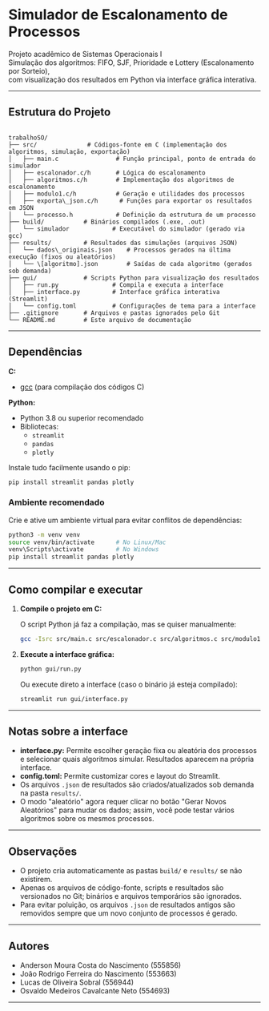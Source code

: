 # Simulador de Escalonamento de Processos

Projeto acadêmico de Sistemas Operacionais I  
Simulação dos algoritmos: FIFO, SJF, Prioridade e Lottery (Escalonamento por Sorteio),  
com visualização dos resultados em Python via interface gráfica interativa.

---

## **Estrutura do Projeto**

```

trabalhoSO/
├── src/              # Códigos-fonte em C (implementação dos algoritmos, simulação, exportação)
│   ├── main.c                # Função principal, ponto de entrada do simulador
│   ├── escalonador.c/h       # Lógica do escalonamento
│   ├── algoritmos.c/h        # Implementação dos algoritmos de escalonamento
│   ├── modulo1.c/h           # Geração e utilidades dos processos
│   ├── exporta\_json.c/h      # Funções para exportar os resultados em JSON
│   └── processo.h            # Definição da estrutura de um processo
├── build/           # Binários compilados (.exe, .out)
│   └── simulador            # Executável do simulador (gerado via gcc)
├── results/         # Resultados das simulações (arquivos JSON)
│   └── dados\_originais.json    # Processos gerados na última execução (fixos ou aleatórios)
│   └── \[algoritmo].json        # Saídas de cada algoritmo (gerados sob demanda)
├── gui/             # Scripts Python para visualização dos resultados
│   ├── run.py               # Compila e executa a interface
│   ├── interface.py         # Interface gráfica interativa (Streamlit)
│   └── config.toml          # Configurações de tema para a interface
├── .gitignore       # Arquivos e pastas ignorados pelo Git
└── README.md        # Este arquivo de documentação

````

---

## **Dependências**

**C:**
- [gcc](https://gcc.gnu.org/) (para compilação dos códigos C)

**Python:**
- Python 3.8 ou superior recomendado
- Bibliotecas:
  - `streamlit`
  - `pandas`
  - `plotly`

Instale tudo facilmente usando o pip:

```bash
pip install streamlit pandas plotly
````

### Ambiente recomendado

Crie e ative um ambiente virtual para evitar conflitos de dependências:

```bash
python3 -m venv venv
source venv/bin/activate      # No Linux/Mac
venv\Scripts\activate         # No Windows
pip install streamlit pandas plotly
```

---

## **Como compilar e executar**

1. **Compile o projeto em C:**

   O script Python já faz a compilação, mas se quiser manualmente:

   ```bash
   gcc -Isrc src/main.c src/escalonador.c src/algoritmos.c src/modulo1.c src/exporta_json.c -o build/simulador
   ```

2. **Execute a interface gráfica:**

   ```bash
   python gui/run.py
   ```

   Ou execute direto a interface (caso o binário já esteja compilado):

   ```bash
   streamlit run gui/interface.py
   ```

---

## **Notas sobre a interface**

* **interface.py:** Permite escolher geração fixa ou aleatória dos processos e selecionar quais algoritmos simular. Resultados aparecem na própria interface.
* **config.toml:** Permite customizar cores e layout do Streamlit.
* Os arquivos `.json` de resultados são criados/atualizados sob demanda na pasta `results/`.
* O modo "aleatório" agora requer clicar no botão "Gerar Novos Aleatórios" para mudar os dados; assim, você pode testar vários algoritmos sobre os mesmos processos.

---

## **Observações**

* O projeto cria automaticamente as pastas `build/` e `results/` se não existirem.
* Apenas os arquivos de código-fonte, scripts e resultados são versionados no Git; binários e arquivos temporários são ignorados.
* Para evitar poluição, os arquivos `.json` de resultados antigos são removidos sempre que um novo conjunto de processos é gerado.

---

## **Autores**
* Anderson Moura Costa do Nascimento (555856)
* João Rodrigo Ferreira do Nascimento (553663)
* Lucas de Oliveira Sobral (556944)
* Osvaldo Medeiros Cavalcante Neto (554693)
---
